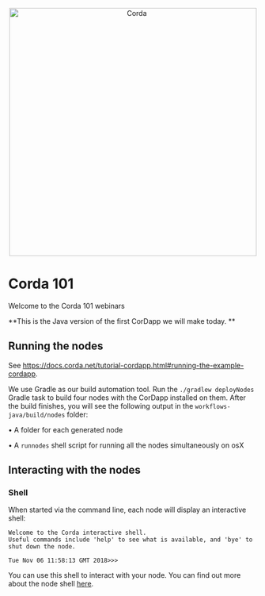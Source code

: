 <p align="center">
  <img src="https://www.corda.net/wp-content/uploads/2016/11/fg005_corda_b.png" alt="Corda" width="500">
</p>

# Corda 101

Welcome to the Corda 101 webinars

**This is the Java version of the first CorDapp we will make today. **

## Running the nodes

See https://docs.corda.net/tutorial-cordapp.html#running-the-example-cordapp.

We use Gradle as our build automation tool.
Run the `./gradlew deployNodes` Gradle task to build four nodes with the CorDapp installed on them. After the build finishes, you will see the following output in the `workflows-java/build/nodes` folder:

•	A folder for each generated node

•	A `runnodes` shell script for running all the nodes simultaneously on osX

## Interacting with the nodes

### Shell

When started via the command line, each node will display an interactive shell:

    Welcome to the Corda interactive shell.
    Useful commands include 'help' to see what is available, and 'bye' to shut down the node.
    
    Tue Nov 06 11:58:13 GMT 2018>>>

You can use this shell to interact with your node. 
You can find out more about the node shell [here](https://docs.corda.net/shell.html).
